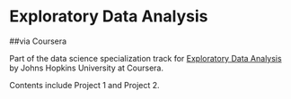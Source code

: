 Exploratory Data Analysis
====
##via Coursera

Part of the data science specialization track for [Exploratory Data Analysis](https://class.coursera.org/exdata-005) by Johns Hopkins University at Coursera.

Contents include Project 1 and Project 2.